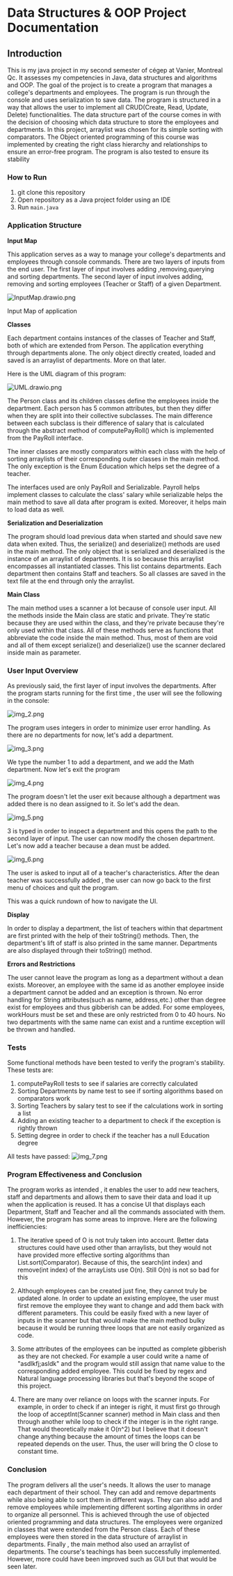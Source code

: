 
# Data Structures & OOP Project Documentation
## Introduction
This is my java project in my second semester of cégep at Vanier, Montreal Qc. It assesses my competencies in Java, data structures and algorithms and OOP. The goal of the project is to create a program that manages a college's departments and employees. The program is run through the console and uses serialization to save data. The program is structured in a way that allows the user to implement all CRUD(Create, Read, Update, Delete) functionalities. The data structure part of the course comes in with the decision of choosing which data structure to store the employees and departments. In this project, arraylist was chosen for its simple sorting with comparators. The Object oriented programming  of this course was implemented by creating the right class hierarchy and relationships to ensure an error-free program. The program is also tested to ensure its stability

### How to Run
1. git clone this repository
2. Open repository as a Java project folder using an IDE
3. Run `main.java`

### Application Structure
**Input Map**

This application serves as a way to manage your college's departments and employees through console commands.
There are two layers of inputs from the end user.
The first layer of input involves adding ,removing,querying and sorting departments.
The second layer of input involves adding, removing and sorting employees (Teacher or Staff) of a given Department.


![InputMap.drawio.png](Documentation/InputMap.drawio.png)

Input Map of application

**Classes**

Each department contains instances of  the classes of Teacher and Staff, both of which are extended from Person.
The application everything through departments alone. The only object directly created, loaded and saved is an arraylist
of departments. More on that later.

Here is the UML diagram of this program: 

![UML.drawio.png](Documentation/UML.drawio.png)

The Person class and its children classes define the employees inside the department. Each person has 5 common
attributes, but then they differ when they are split into their collective subclasses. The main difference between
each subclass is their difference of salary that is calculated through the abstract method of computePayRoll() which 
is implemented from the PayRoll interface.

The inner classes are mostly comparators within each class with the help
of sorting arraylists of their corresponding outer classes in the main method.
The only exception is the Enum Education which helps set the degree of a teacher.

The interfaces used are only PayRoll and Serializable. Payroll helps implement classes
to calculate the class' salary while serializable helps the main method to save all data 
after program is exited. Moreover, it helps main to load data as well.



**Serialization and Deserialization**

The program should load previous data when started and should save new data when exited.
Thus, the serialize() and deserialize() methods are used in the main method. The only object that is 
serialized and deserialized is the instance of an arraylist of departments. It is so because 
this arraylist encompasses all instantiated classes. This list contains departments. Each department then contains Staff
and teachers. So all classes are saved in the text file at the end through only the arraylist.

**Main Class**

The main method uses a scanner a lot because of console user input. All the methods inside the Main class are static
and private. They're static because they are used within the class, and they're private because they're only used within
that class. All of these methods serve as functions that abbreviate the code inside the main method. Thus, most of 
them are void and all of them except serialize() and deserialize() use the scanner declared inside main as parameter.

### User Input Overview

As previously said, the first layer of input involves the departments.
After the program starts running for the first time , the user will see the following in the console:

![img_2.png](Documentation/img_2.png)

The program uses integers in order to minimize user error handling. As there are no departments 
for now, let's add a department. 

![img_3.png](Documentation/img_3.png)

We type the number 1 to add a department, and we add the Math department.
Now let's exit the program

![img_4.png](Documentation/img_4.png)

The program doesn't let the user exit because although a department was added 
there is no dean assigned to it. So let's add the dean.

![img_5.png](Documentation/img_5.png)

3 is typed in order to inspect a department and this opens the path to the second layer of input.
The user can now modify the chosen department. Let's now add a teacher because a dean must be added.

![img_6.png](Documentation/img_6.png)

The user is asked to input all of a teacher's characteristics. After the dean teacher was successfully added
, the user can now go back to the first menu of choices and quit the program.

This was a quick rundown of how to navigate the UI.

**Display**

In order to display a department, the list of teachers within that department are first printed with the help of their 
toString() methods. Then, the department's lift of staff is also printed in the same manner. Departments are also 
displayed through their toString() method.

**Errors and Restrictions**

The user cannot leave the program as long as a department without a dean exists.
Moreover, an employee with the same id as another employee inside a department cannot be added and an exception is thrown.
No error handling for String attributes(such as name, address,etc.) other than degree exist for employees and thus gibberish can be added.
For some employees, workHours must be set and these are only restricted from 0 to 40 hours. No two departments with
the same name can exist and a runtime exception will be thrown and handled.

### Tests
Some functional methods have been tested to verify the program's stability.
These tests are:
1. computePayRoll tests to see if salaries are correctly calculated
2. Sorting Departments by name test to see if sorting algorithms based on comparators work
3. Sorting Teachers by salary test to see if the calculations work in sorting a list
4. Adding an existing teacher to a department to check if the exception is rightly thrown 
5. Setting degree in order to check if the teacher has a null Education degree

All tests have passed:
![img_7.png](Documentation/img_7.png)

### Program Effectiveness and Conclusion ###
The program works as intended , it enables the user to add new teachers, staff and departments and allows
them to save their data and load it up when the application is reused. It has a concise UI that displays each
Department, Staff and Teacher and all the commands associated with them. However, the program has some areas 
to improve. Here are the following inefficiencies:

1. The iterative speed of O is not truly taken into account. Better data structures could have used other than 
arraylists, but they would not have provided more effective sorting algorithms than List.sort(Comparator). 
Because of this, the search(int index) and remove(int index) of the arrayLists use O(n). Still O(n) is not so bad for this

2. Although employees can be created just fine, they cannot truly be updated alone. In order to update an existing
employee, the user must first remove the employee they want to change and add them back with different parameters.
This could be easily fixed with a new layer of inputs in the scanner but that would make the main method bulky because
it would be running three loops that are not easily organized as code. 

3. Some attributes of the employees can be inputted as complete gibberish as they are not checked. For example
a user could write a name of "asdlkfj;asldk" and the program would still assign that name value to the corresponding
added employee. This could be fixed by regex and Natural language processing libraries but that's beyond the scope
of this project.

4. There are many over reliance on loops with the scanner inputs. For example, in order to check if an integer is
right, it must first go through the loop of acceptInt(Scanner scanner) method in Main class and then through another
while loop to check if the integer is in the right range. That would theoretically make it O(n^2) but I believe 
that it doesn't change anything because the amount of times the loops can be repeated depends on the user. Thus, 
the user will bring the O close to constant time.

### Conclusion ###
The program delivers all the user's needs. It allows the user to manage each department of their school. 
They can add and remove departments while also being able to sort them in different ways. They can also add
and remove employees while implementing different sorting algorithms in order to organize all personnel. This is
achieved through the use of objected oriented programming and data structures. The employees were organized in 
classes that were extended from the Person class. Each of these employees were then stored in the data structure 
of arraylist in departments. Finally , the main method also used an arraylist of departments. The course's 
teachings has been successfully implemented. However, more could have been improved such as GUI but that would be 
seen later.


